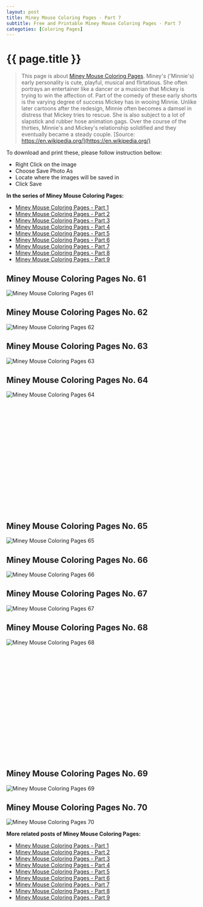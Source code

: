 ```yaml
---
layout: post
title: Miney Mouse Coloring Pages - Part 7
subtitle: Free and Printable Miney Mouse Coloring Pages - Part 7
categoties: [Coloring Pages]
---
```

{{ page.title }}
================
> This page is about [Miney Mouse Coloring Pages](https://freecoloringpages.github.io/). Miney's ('Minnie's) early personality is cute, playful, musical and flirtatious. She often portrays an entertainer like a dancer or a musician that Mickey is trying to win the affection of. Part of the comedy of these early shorts is the varying degree of success Mickey has in wooing Minnie. Unlike later cartoons after the redesign, Minnie often becomes a damsel in distress that Mickey tries to rescue. She is also subject to a lot of slapstick and rubber hose animation gags. Over the course of the thirties, Minnie's and Mickey's relationship solidified and they eventually became a steady couple. [Source: https://en.wikipedia.org/](https://en.wikipedia.org/)

To download and print these, please follow instruction bellow:
* Right Click on the image 
* Choose Save Photo As 
* Locate where the images will be saved in 
* Click Save

**In the series of Miney Mouse Coloring Pages:**

* [Miney Mouse Coloring Pages - Part 1](https://freecoloringpages.github.io/2017/11/30/Miney-Mouse-Coloring-Pages-part-1.html)
* [Miney Mouse Coloring Pages - Part 2](https://freecoloringpages.github.io/2017/11/30/Miney-Mouse-Coloring-Pages-part-2.html)
* [Miney Mouse Coloring Pages - Part 3](https://freecoloringpages.github.io/2017/11/30/Miney-Mouse-Coloring-Pages-part-3.html)
* [Miney Mouse Coloring Pages - Part 4](https://freecoloringpages.github.io/2017/11/30/Miney-Mouse-Coloring-Pages-part-4.html)
* [Miney Mouse Coloring Pages - Part 5](https://freecoloringpages.github.io/2017/11/30/Miney-Mouse-Coloring-Pages-part-5.html)
* [Miney Mouse Coloring Pages - Part 6](https://freecoloringpages.github.io/2017/11/30/Miney-Mouse-Coloring-Pages-part-6.html)
* [Miney Mouse Coloring Pages - Part 7](https://freecoloringpages.github.io/2017/11/30/Miney-Mouse-Coloring-Pages-part-7.html)
* [Miney Mouse Coloring Pages - Part 8](https://freecoloringpages.github.io/2017/11/30/Miney-Mouse-Coloring-Pages-part-8.html)
* [Miney Mouse Coloring Pages - Part 9](https://freecoloringpages.github.io/2017/11/30/Miney-Mouse-Coloring-Pages-part-9.html)

## Miney Mouse Coloring Pages No. 61
![Miney Mouse Coloring Pages 61](https://freecoloringpages.github.io/img2/Miney-Mouse-Coloring-Pages%20(61).jpg "Miney Mouse Coloring Pages 61")

## Miney Mouse Coloring Pages No. 62
![Miney Mouse Coloring Pages 62](https://freecoloringpages.github.io/img2/Miney-Mouse-Coloring-Pages%20(62).jpg "Miney Mouse Coloring Pages 62")

## Miney Mouse Coloring Pages No. 63
![Miney Mouse Coloring Pages 63](https://freecoloringpages.github.io/img2/Miney-Mouse-Coloring-Pages%20(63).jpg "Miney Mouse Coloring Pages 63")

## Miney Mouse Coloring Pages No. 64
![Miney Mouse Coloring Pages 64](https://freecoloringpages.github.io/img2/Miney-Mouse-Coloring-Pages%20(64).jpg "Miney Mouse Coloring Pages 64")

<script async src="//pagead2.googlesyndication.com/pagead/js/adsbygoogle.js"></script><!-- Texxtonly --><ins class="adsbygoogle" style="display:inline-block;width:336px;height:280px" data-ad-client="ca-pub-6753140515841889" data-ad-slot="3207852233"></ins><script>(adsbygoogle = window.adsbygoogle || []).push({}); </script>

## Miney Mouse Coloring Pages No. 65
![Miney Mouse Coloring Pages 65](https://freecoloringpages.github.io/img2/Miney-Mouse-Coloring-Pages%20(65).jpg "Miney Mouse Coloring Pages 65")

## Miney Mouse Coloring Pages No. 66
![Miney Mouse Coloring Pages 66](https://freecoloringpages.github.io/img2/Miney-Mouse-Coloring-Pages%20(66).jpg "Miney Mouse Coloring Pages 66")

## Miney Mouse Coloring Pages No. 67
![Miney Mouse Coloring Pages 67](https://freecoloringpages.github.io/img2/Miney-Mouse-Coloring-Pages%20(67).jpg "Miney Mouse Coloring Pages 67")

## Miney Mouse Coloring Pages No. 68
![Miney Mouse Coloring Pages 68](https://freecoloringpages.github.io/img2/Miney-Mouse-Coloring-Pages%20(68).jpg "Miney Mouse Coloring Pages 68")

<script async src="//pagead2.googlesyndication.com/pagead/js/adsbygoogle.js"></script><!-- Texxtonly --><ins class="adsbygoogle" style="display:inline-block;width:336px;height:280px" data-ad-client="ca-pub-6753140515841889" data-ad-slot="3207852233"></ins><script>(adsbygoogle = window.adsbygoogle || []).push({}); </script>

## Miney Mouse Coloring Pages No. 69
![Miney Mouse Coloring Pages 69](https://freecoloringpages.github.io/img2/Miney-Mouse-Coloring-Pages%20(69).jpg "Miney Mouse Coloring Pages 69")

## Miney Mouse Coloring Pages No. 70
![Miney Mouse Coloring Pages 70](https://freecoloringpages.github.io/img2/Miney-Mouse-Coloring-Pages%20(70).jpg "Miney Mouse Coloring Pages 70")

**More related posts of Miney Mouse Coloring Pages:**

* [Miney Mouse Coloring Pages - Part 1](https://freecoloringpages.github.io/2017/11/30/Miney-Mouse-Coloring-Pages-part-1.html)
* [Miney Mouse Coloring Pages - Part 2](https://freecoloringpages.github.io/2017/11/30/Miney-Mouse-Coloring-Pages-part-2.html)
* [Miney Mouse Coloring Pages - Part 3](https://freecoloringpages.github.io/2017/11/30/Miney-Mouse-Coloring-Pages-part-3.html)
* [Miney Mouse Coloring Pages - Part 4](https://freecoloringpages.github.io/2017/11/30/Miney-Mouse-Coloring-Pages-part-4.html)
* [Miney Mouse Coloring Pages - Part 5](https://freecoloringpages.github.io/2017/11/30/Miney-Mouse-Coloring-Pages-part-5.html)
* [Miney Mouse Coloring Pages - Part 6](https://freecoloringpages.github.io/2017/11/30/Miney-Mouse-Coloring-Pages-part-6.html)
* [Miney Mouse Coloring Pages - Part 7](https://freecoloringpages.github.io/2017/11/30/Miney-Mouse-Coloring-Pages-part-7.html)
* [Miney Mouse Coloring Pages - Part 8](https://freecoloringpages.github.io/2017/11/30/Miney-Mouse-Coloring-Pages-part-8.html)
* [Miney Mouse Coloring Pages - Part 9](https://freecoloringpages.github.io/2017/11/30/Miney-Mouse-Coloring-Pages-part-9.html)

